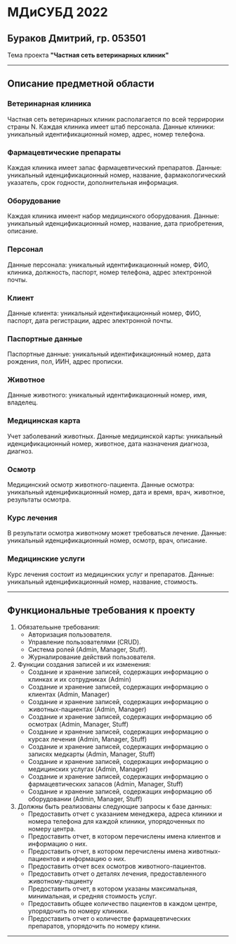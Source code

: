 # МДиСУБД 2022
## Бураков Дмитрий, гр. 053501
Тема проекта __"Частная сеть ветеринарных клиник"__
___
## Описание предметной области
### Ветеринарная клиника
Частная сеть ветеринарных клиник располагается по всей террирории страны N. Каждая клиника имеет штаб персонала.
Данные клиники: уникальный идентификационный номер, адрес, номер телефона.
### Фармацевтические препараты
Каждая клиника имеет запас фармацевтический препаратов.
Данные: уникальный иденцификационный номер, название, фармакологический указатель, срок годности, дополнительная информация.
### Оборудование
Каждая клиника имеент набор медицинского оборудования.
Данные: уникальный иденцификационный номер, название, дата приобретения, описание.
### Персонал
Данные персонала: уникальный идентификационный номер, ФИО, клиника, должность, паспорт, номер телефона, адрес электронной почты.
### Клиент
Данные клиента: уникальный идентификационный номер, ФИО, паспорт, дата регистрации, адрес электронной почты.
### Паспортные данные 
Паспортные данные: уникальный идентификационный номер, дата рождения, пол, ИИН, адрес прописки.
### Животное
Данные животного: уникальный идентификационный номер, имя, владелец.
### Медицинская карта
Учет заболеваний животных.
Данные медицинской карты: уникальный иденцификационный номер, животное, дата назначения диагноза, диагноз.
### Осмотр 
Медицинский осмотр животного-пациента.
Данные осмотра: уникальный иденцификационный номер, дата и время, врач, животное, результаты осмотра.
### Курс лечения
В результати осмотра животному может требоваться лечение. 
Данные: уникальный иденцификационный номер, осмотр, врач, описание.
### Медицинские услуги
Курс лечения состоит из медицинских услуг и препаратов. 
Данные: уникальный иденцификационный номер, название, стоимость. 
___
## Функциональные требования к проекту
1. Обязательыне требования:
    - Авторизация пользователя.
    - Управление пользователями (CRUD).
    - Система ролей (Admin, Manager, Stuff).
    - Журналирование действий пользователя.
2. Функции создания записей и их изменения:
    - Создание и хранение записей, содержащих информацию о клинках и их сотрудниках (Admin)
    - Создание и хранение записей, содержащих информацию о клиентах (Admin, Manager)
    - Создание и хранение записей, содержащих информацию о животных-пациентах (Admin, Manager)
    - Создание и хранение записей, содержащих информацию об осмотрах (Admin, Manager, Stuff)
    - Создание и хранение записей, содержащих информацию о курсах лечения (Admin, Manager, Stuff)
    - Создание и хранение записей, содержащих информацию о записях медкарты (Admin, Manager, Stuff)
    - Создание и хранение записей, содержащих информацию о медицинских услугах (Admin, Manager) 
    - Создание и хранение записей, содержащих информацию о фармацевтических запасов (Admin, Manager, Stuff)
    - Создание и хранение записей, содержащих информацию об оборудовании (Admin, Manager, Stuff)
3. Должны быть реализованы следующие запросы к базе данных:
    - Предоставить отчет с указанием менеджера, адреса клиники и номера телефона для каждой клиники, упорядоченных по номеру центра.
    - Предоставить отчет, в котором перечислены имена клиентов и информацию о них.
    - Предоставить отчет, в котором перечислены имена животных-пациентов и информацию о них.
    - Предоставить отчет всех осмотров животного-пациентов.
    - Предоставить отчет о деталях лечения, предоставленного животному-пациенту
    - Предоставить отчет, в котором указаны максимальная, минимальная, и средняя стоимость услуг.
    - Предоставить общее количество пациентов в каждом центре, упорядочить по номеру клиники.
    - Предоставить отчет о количестве фармацевтических препаратов, упорядочить по номеру клини.
___
